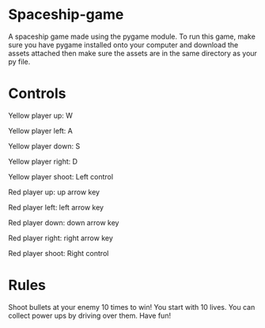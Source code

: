 # Spaceship-game
A spaceship game made using the pygame module.
To run this game, make sure you have pygame installed onto your computer and download the assets attached then make sure the assets are in the same directory as your py file.

# Controls
Yellow player up: W

Yellow player left: A

Yellow player down: S

Yellow player right: D

Yellow player shoot: Left control

Red player up: up arrow key

Red player left: left arrow key

Red player down: down arrow key

Red player right: right arrow key

Red player shoot: Right control

# Rules
Shoot bullets at your enemy 10 times to win!
You start with 10 lives.
You can collect power ups by driving over them.
Have fun!
